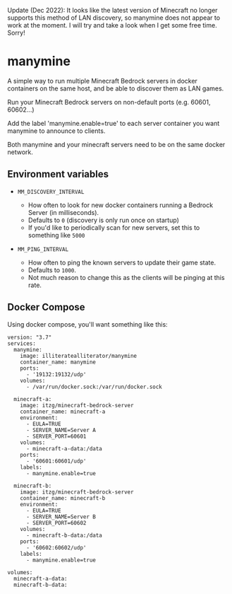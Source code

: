 Update (Dec 2022): It looks like the latest version of Minecraft no longer supports this method of LAN discovery, so manymine does not appear to work at the moment. I will try and take a look when I get some free time. Sorry!

# manymine
A simple way to run multiple Minecraft Bedrock servers in docker containers on the same host, and be able to discover them as LAN games.

Run your Minecraft Bedrock servers on non-default ports (e.g. 60601, 60602...)

Add the label 'manymine.enable=true' to each server container you want manymine to announce to clients.

Both manymine and your minecraft servers need to be on the same docker network.

## Environment variables

- `MM_DISCOVERY_INTERVAL`
  - How often to look for new docker containers running a Bedrock Server (in milliseconds).
  - Defaults to `0` (discovery is only run once on startup)
  - If you'd like to periodically scan for new servers, set this to something like `5000`

- `MM_PING_INTERVAL`
  - How often to ping the known servers to update their game state.
  - Defaults to `1000`.
  - Not much reason to change this as the clients will be pinging at this rate.

## Docker Compose
Using docker compose, you'll want something like this:
```
version: "3.7"
services:
  manymine:
    image: illiteratealliterator/manymine
    container_name: manymine
    ports:
      - '19132:19132/udp'
    volumes:
      - /var/run/docker.sock:/var/run/docker.sock

  minecraft-a:
    image: itzg/minecraft-bedrock-server
    container_name: minecraft-a
    environment:
      - EULA=TRUE
      - SERVER_NAME=Server A
      - SERVER_PORT=60601
    volumes:
      - minecraft-a-data:/data
    ports:
      - '60601:60601/udp'
    labels:
      - manymine.enable=true

  minecraft-b:
    image: itzg/minecraft-bedrock-server
    container_name: minecraft-b
    environment:
      - EULA=TRUE
      - SERVER_NAME=Server B
      - SERVER_PORT=60602
    volumes:
      - minecraft-b-data:/data
    ports:
      - '60602:60602/udp'
    labels:
      - manymine.enable=true

volumes:
  minecraft-a-data:
  minecraft-b-data:
```
